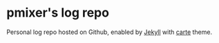 # pmixer's log repo

Personal log repo hosted on Github, enabled by [Jekyll](http://jekyllrb.com/) with [carte](https://github.com/Wiredcraft/carte) theme.
